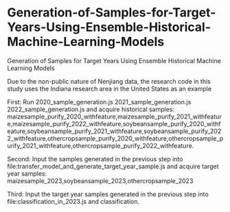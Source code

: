 # Generation-of-Samples-for-Target-Years-Using-Ensemble-Historical-Machine-Learning-Models
Generation of Samples for Target Years  Using Ensemble Historical Machine Learning Models




Due to the non-public nature of Nenjiang data, the research code in this study uses the Indiana research area in the United States as an example 

First:
Run 2020_sample_generation.js 2021_sample_generation.js 2022_sample_generation.js
and acquire historical samples:
maizesample_purify_2020_withfeature,maizesample_purify_2021_withfeature,maizesample_purify_2022_withfeature,soybeansample_purify_2020_withfeature,soybeansample_purify_2021_withfeature,soybeansample_purify_2022_withfeature,othercropsample_purify_2020_withfeature,othercropsample_purify_2021_withfeature,othercropsample_purify_2022_withfeature.

Second:
Input the samples generated in the previous step into file:transfer_model_and_generate_target_year_sample.js
and acquire target year samples:
maizesample_2023,soybeansample_2023,othercropsample_2023

Third:
Input the target year samples generated in the previous step into file:classification_in_2023.js
and classification.
